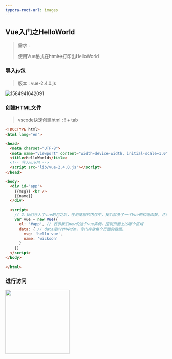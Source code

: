 ```yaml
---
typora-root-url: images
---
```


## Vue入门之HelloWorld

> 需求 : 
>
> 使用Vue格式在html中打印出HelloWorld

### 导入js包

> 版本 : vue-2.4.0.js

![1584941642091](/1584941642091.png)

### 创建HTML文件

> vscode快速创建html : ! + tab

```html
<!DOCTYPE html>
<html lang="en">

<head>
  <meta charset="UTF-8">
  <meta name="viewport" content="width=device-width, initial-scale=1.0">
  <title>HelloWorld</title>
  <!-- 导入vue包 -->
  <script src="lib/vue-2.4.0.js"></script>
</head>

<body>
  <div id="app">
    {{msg}} <br />
    {{name}}
  </div>

  <script>
    // 2.我们导入了vue的包之后，在浏览器的内存中，我们就多了一个Vue的构造函数。注意大小写
    var vue = new Vue({
      el: '#app', // 表示我们new的这个vue实例，控制页面上的哪个区域
      data: { // data是MVVM中的m，专门存放每个页面的数据。
        msg: 'hello vue',
        name: 'wickson'
      }
    })
  </script>
</body>

</html>
```



### 进行访问

<img src="/1584942772077.png" style="float:left; width:200px;"/>